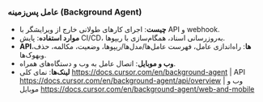 ### عامل پس‌زمینه (Background Agent)

- **چیست**: اجرای کارهای طولانی خارج از ویرایشگر با API و webhook.
- **موارد استفاده**: پایش CI/CD، به‌روزرسانی اسناد، همگام‌سازی با ریپوها.
- **APIها**: راه‌اندازی عامل، فهرست عامل‌ها/مدل‌ها/ریپوها، وضعیت، مکالمه، حذف، وبهوک‌ها.
- **وب و موبایل**: اتصال عامل به وب و دستگاه‌های همراه.
- **لینک‌ها**: نمای کلی https://docs.cursor.com/en/background-agent | API https://docs.cursor.com/en/background-agent/api/overview | وب و موبایل https://docs.cursor.com/en/background-agent/web-and-mobile
